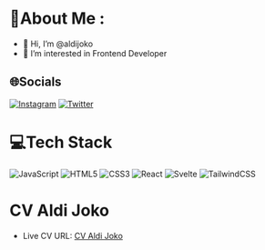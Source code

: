 # 💫About Me :
- 👋 Hi, I’m @aldijoko
- 👀 I’m interested in Frontend Developer

## 🌐Socials
[![Instagram](https://img.shields.io/badge/Instagram-%23E4405F.svg?logo=Instagram&logoColor=white)](https://instagram.com/aldijoko_aljok) [![Twitter](https://img.shields.io/badge/Twitter-%231DA1F2.svg?logo=Twitter&logoColor=white)](https://twitter.com/aldijokosp) 

# 💻Tech Stack
![JavaScript](https://img.shields.io/badge/javascript-%23323330.svg?style=for-the-badge&logo=javascript&logoColor=%23F7DF1E) ![HTML5](https://img.shields.io/badge/html5-%23E34F26.svg?style=for-the-badge&logo=html5&logoColor=white) ![CSS3](https://img.shields.io/badge/css3-%231572B6.svg?style=for-the-badge&logo=css3&logoColor=white) ![React](https://img.shields.io/badge/react-%2320232a.svg?style=for-the-badge&logo=react&logoColor=%2361DAFB) ![Svelte](https://img.shields.io/badge/svelte-%23f1413d.svg?style=for-the-badge&logo=svelte&logoColor=white) ![TailwindCSS](https://img.shields.io/badge/tailwindcss-%2338B2AC.svg?style=for-the-badge&logo=tailwind-css&logoColor=white)

# CV Aldi Joko

- Live CV URL: [CV Aldi Joko](https://verdant-kelpie-b5e5bb.netlify.app/)

